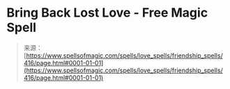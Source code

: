 <!--yml

category: 未分类

date: 2024-06-12 18:33:09

-->

# Bring Back Lost Love - Free Magic Spell

> 来源：[https://www.spellsofmagic.com/spells/love_spells/friendship_spells/416/page.html#0001-01-01](https://www.spellsofmagic.com/spells/love_spells/friendship_spells/416/page.html#0001-01-01)
